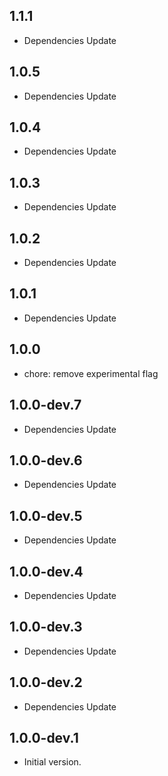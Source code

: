 ## 1.1.1

- Dependencies Update 

## 1.0.5

- Dependencies Update 

## 1.0.4

- Dependencies Update 

## 1.0.3

- Dependencies Update 

## 1.0.2

- Dependencies Update 

## 1.0.1

- Dependencies Update 

## 1.0.0

- chore: remove experimental flag

## 1.0.0-dev.7

- Dependencies Update 

## 1.0.0-dev.6

- Dependencies Update 

## 1.0.0-dev.5

- Dependencies Update 

## 1.0.0-dev.4

- Dependencies Update 

## 1.0.0-dev.3

- Dependencies Update

## 1.0.0-dev.2

- Dependencies Update

## 1.0.0-dev.1

- Initial version.
